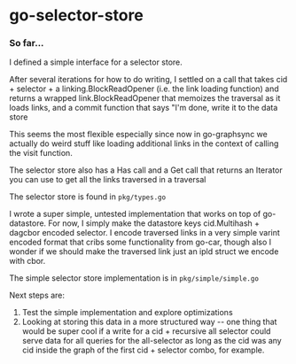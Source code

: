 # go-selector-store

### So far...

I defined a simple interface for a selector store. 

After several iterations for how to do writing, I settled on a call that takes cid + selector + a linking.BlockReadOpener (i.e. the link loading function) and returns a wrapped link.BlockReadOpener that memoizes the traversal as it loads links, and a commit function that says "I'm done, write it to the data store

This seems the most flexible especially since now in go-graphsync we actually do weird stuff like loading additional links in the context of calling the visit function.

The selector store also has a Has call and a Get call that returns an Iterator you can use to get all the links traversed in a traversal

The selector store is found in `pkg/types.go`

I wrote a super simple, untested implementation that works on top of go-datastore. For now, I simply make the datastore keys cid.Multihash + dagcbor encoded selector. I encode traversed links in a very simple varint encoded format that cribs some functionality from go-car, though also I wonder if we should make the traversed link just an ipld struct we encode with cbor. 

The simple selector store implementation is in `pkg/simple/simple.go`

Next steps are:
1. Test the simple implementation and explore optimizations
2. Looking at storing this data in a more structured way -- one thing that would be super cool if a write for a cid + recursive all selector could serve data for all queries for the all-selector as long as the cid was any cid inside the graph of the first cid + selector combo, for example.